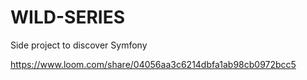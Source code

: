 # WILD-SERIES
Side project to discover Symfony

https://www.loom.com/share/04056aa3c6214dbfa1ab98cb0972bcc5
